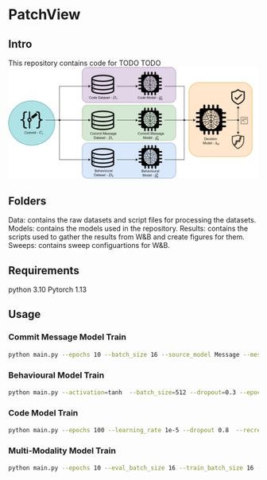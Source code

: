 # PatchView

## Intro
This repository contains code for TODO TODO
![PatchView Design](results/design3.drawio.png "a title")

## Folders
Data: contains the raw datasets and script files for processing the datasets.
Models: contains the models used in the repository.
Results: contains the scripts used to gather the results from W&B and create figures for them.
Sweeps: contains sweep configuartions for W&B.

## Requirements
python 3.10
Pytorch 1.13


## Usage
### Commit Message Model Train
```bash
python main.py --epochs 10 --batch_size 16 --source_model Message --message_model_type roberta --learning_rate 1e-5 --recreate_cache
```

### Behavioural Model Train
```bash
python main.py --activation=tanh  --batch_size=512 --dropout=0.3 --epochs=600 --event_l1=83 --event_l2=41 --event_l3=83 --event_l4=80 --event_window_size=41 --folds=10 --learning_rate=0.0001 --run_fold=7 --source_model=Events
```

### Code Model Train
```bash
python main.py --epochs 100 --learning_rate 1e-5 --dropout 0.8  --recreate-cache --folds 10  --source_model Code  --model_type roberta
```

### Multi-Modality Model Train
```bash
python main.py --epochs 10 --eval_batch_size 16 --train_batch_size 16 -lr 1e-5 --dropout 0.7  --recreate_cache --code_merge_file --source_model Multi
```
